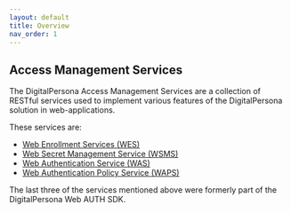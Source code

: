 ```yaml
---
layout: default
title: Overview
nav_order: 1
---
```


## Access Management Services  

The DigitalPersona Access Management Services are a collection of RESTful services used to implement various features of the DigitalPersona solution in web-applications.

These services are:

- [Web Enrollment Services (WES)](https://lenhodgeman.github.io/digitalpersona-access-management-services/docs/wes.html)
- [Web Secret Management Service (WSMS)](https://lenhodgeman.github.io/digitalpersona-access-management-services/docs/wsms.html)  
- [Web Authentication Service (WAS)](https://lenhodgeman.github.io/digitalpersona-access-management-services/docs/wsms.html)
- [Web Authentication Policy Service (WAPS)](https://lenhodgeman.github.io/digitalpersona-access-management-services/docs/waps.html)

The last three of the services mentioned above were formerly part of the DigitalPersona Web AUTH SDK.
